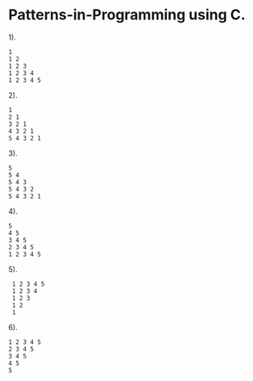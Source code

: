 # Patterns-in-Programming using C.
 1).  

    1
    1 2
    1 2 3
    1 2 3 4
    1 2 3 4 5


2).

    1
    2 1
    3 2 1
    4 3 2 1
    5 4 3 2 1


3).

    5
    5 4
    5 4 3
    5 4 3 2
    5 4 3 2 1
    
    
 4).
    
    5
    4 5
    3 4 5
    2 3 4 5
    1 2 3 4 5
    
  
 5).
 
     1 2 3 4 5
     1 2 3 4
     1 2 3
     1 2
     1
     
 6).
 
    1 2 3 4 5
    2 3 4 5
    3 4 5
    4 5
    5
